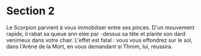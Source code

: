 # Section 2

Le Scorpion parvient à vous immobiliser entre ses pinces. D'un mouvement rapide, il
rabat sa queue ann elée par -dessus sa tête et plante son dard venimeux dans votre chair.
L'effet est fatal  : vous vous effondrez sur le sol, dans l'Arène de la Mort, en vous
demandant si Throm, lui, réussira.